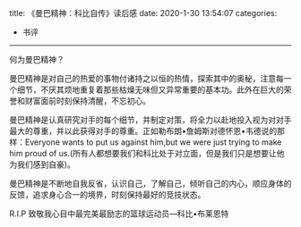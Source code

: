 title: 《曼巴精神：科比自传》读后感
date: 2020-1-30 13:54:07
categories:
- 书评

---

何为曼巴精神？

<!-- more -->

曼巴精神是对自己的热爱的事物付诸持之以恒的热情，探索其中的奥秘，注意每一个细节，不厌其烦地重复着那些枯燥无味但又异常重要的基本功。此外在巨大的荣誉和财富面前时刻保持清醒，不忘初心。

曼巴精神是认真研究对手的每个细节，并制定对策，将全力以赴地投入视为对对手最大的尊重，并以此获得对手的尊重。正如勒布朗•詹姆斯对德怀恩•韦德说的那样：Everyone wants to put us against him,but we were just trying to make him proud of us.(所有人都想要我们和科比处于对立面，但是我们只是想要让他为我们感到自豪)。

曼巴精神是不断地自我反省，认识自己，了解自己，倾听自己的内心，顺应身体的反馈，追求身心合一的境界，时刻保持最好的竞技状态。

R.I.P 致敬我心目中最完美最励志的篮球运动员—科比•布莱恩特